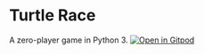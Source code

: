 # Turtle Race
 A zero-player game in Python 3.
[![Open in Gitpod](https://gitpod.io/button/open-in-gitpod.svg)](https://gitpod.io/#https://github.com/divyakelaskar/Turtle-Race/blob/master/main.py)
